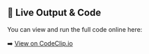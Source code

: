 ## 🔗 Live Output & Code

You can view and run the full code online here:

➡️ [ View on CodeClip.io](https://codeclip.io/443QDlCF)

